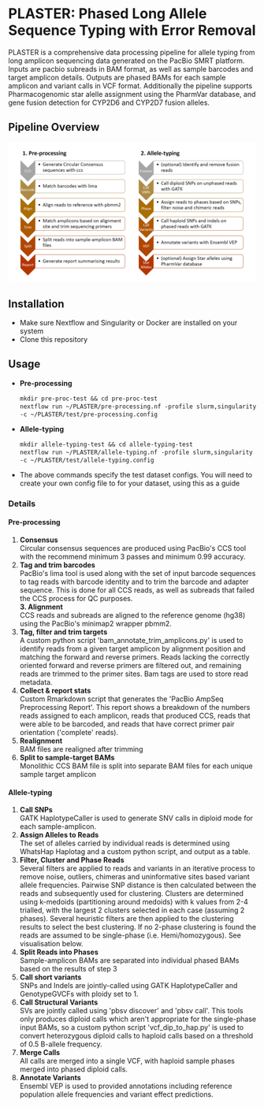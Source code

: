 # **PLASTER**: Phased Long Allele Sequence Typing with Error Removal

PLASTER is a comprehensive data processing pipeline for allele typing from long amplicon sequencing data generated on the PacBio SMRT platform. Inputs are pacbio subreads in BAM format, as well as sample barcodes and target amplicon details. Outputs are phased BAMs for each sample amplicon and variant calls in VCF format. Additionally the pipeline supports Pharmacogenomic star alelle assignment using the PharmVar database, and gene fusion detection for CYP2D6 and CYP2D7 fusion alleles.

## Pipeline Overview
<p align="center"><img src="images/diagram.png"/></p>

## Installation

* Make sure Nextflow and Singularity or Docker are installed on your system
* Clone this repository

## Usage

* **Pre-processing**
  ```
  mkdir pre-proc-test && cd pre-proc-test
  nextflow run ~/PLASTER/pre-processing.nf -profile slurm,singularity -c ~/PLASTER/test/pre-processing.config
  ```

* **Allele-typing**
  ```
  mkdir allele-typing-test && cd allele-typing-test
  nextflow run ~/PLASTER/allele-typing.nf -profile slurm,singularity -c ~/PLASTER/test/allele-typing.config
  ```
* The above commands specify the test dataset configs. You will need to create your own config file to for your dataset, using this as a guide

### Details

#### Pre-processing

1. **Consensus**  
Circular consensus sequences are produced using PacBio's CCS tool with the recommend minimum 3 passes and minimum 0.99 accuracy.  
1. **Tag and trim barcodes**  
PacBio's lima tool is used along with the set of input barcode sequences to tag reads with barcode identity and to trim the barcode and adapter sequence. This is done for all CCS reads, as well as subreads that failed the CCS process for QC purposes.  
**3. Alignment**  
CCS reads and subreads are aligned to the reference genome (hg38) using the PacBio's minimap2 wrapper pbmm2.  
1. **Tag, filter and trim targets**  
A custom python script 'bam_annotate_trim_amplicons.py' is used to identify reads from a given target amplicon by alignment position and matching the forward and reverse primers. Reads lacking the correctly oriented forward and reverse primers are filtered out, and remaining reads are trimmed to the primer sites. Bam tags are used to store read metadata.
1. **Collect & report stats**  
Custom Rmarkdown script that generates the 'PacBio AmpSeq Preprocessing Report'. This report shows a breakdown of the numbers reads assigned to each amplicon, reads that produced CCS, reads that were able to be barcoded, and reads that have correct primer pair orientation ('complete' reads).  
1. **Realignment**  
BAM files are realigned after trimming  
1. **Split to sample-target BAMs**  
Monolithic CCS BAM file is split into separate BAM files for each unique sample target amplicon  


#### Allele-typing

1. **Call SNPs**  
GATK HaplotypeCaller is used to generate SNV calls in diploid mode for each sample-amplicon.  
1. **Assign Alleles to Reads**  
The set of alleles carried by individual reads is determined using WhatsHap Haplotag and a custom python script, and output as a table.  
1. **Filter, Cluster and Phase Reads**  
Several filters are applied to reads and variants in an iterative process to remove noise, outliers, chimeras and uninformative sites based variant allele frequencies. Pairwise SNP distance is then calculated between the reads and subsequently used for clustering. Clusters are determined using k-medoids (partitioning around medoids) with k values from 2-4 trialled, with the largest 2 clusters selected in each case (assuming 2 phases). Several heuristic filters are then applied to the clustering results to select the best clustering. If no 2-phase clustering is found the reads are assumed to be single-phase (i.e. Hemi/homozygous). See visualisation below.  
1. **Split Reads into Phases**  
Sample-amplicon BAMs are separated into individual phased BAMs based on the results of step 3
1. **Call short variants**  
SNPs and Indels are jointly-called using GATK HaplotypeCaller and GenotypeGVCFs with ploidy set to 1.  
1. **Call Structural Variants**  
SVs are jointly called using 'pbsv discover' and 'pbsv call'. This tools only produces diploid calls which aren't appropriate for the single-phase input BAMs, so a custom python script 'vcf_dip_to_hap.py' is used to convert heterozygous diploid calls to haploid calls based on a threshold of 0.5 B-allele frequency.  
1. **Merge Calls**  
All calls are merged into a single VCF, with haploid sample phases merged into phased diploid calls.  
1. **Annotate Variants**  
Ensembl VEP is used to provided annotations including reference population allele frequencies and variant effect predictions.  


